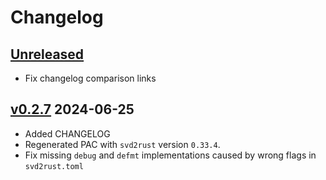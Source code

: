 # Changelog

## [Unreleased]

* Fix changelog comparison links

## [v0.2.7] 2024-06-25

* Added CHANGELOG
* Regenerated PAC with `svd2rust` version `0.33.4`.
* Fix missing `debug` and `defmt` implementations caused by wrong flags in `svd2rust.toml`


[Unreleased]: https://github.com/BogdanOlar/efm32pg1b-pac/compare/0.2.7...HEAD
[v0.2.7]: https://github.com/BogdanOlar/efm32pg1b-pac/compare/0.2.2...0.2.7
